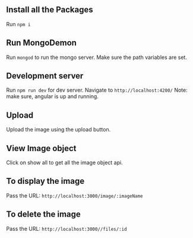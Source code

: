 ## Install all the Packages

Run `npm i`

## Run MongoDemon

Run `mongod` to run the mongo server. Make sure the path variables are set.

## Development server

Run `npm run dev` for dev server. Navigate to `http://localhost:4200/` Note: make sure, angular is up and running.

## Upload

Upload the image using the upload button.

## View Image object

Click on show all to get all the image object api.

## To display the image

Pass the URL: `http://localhost:3000/image/:imageName`

## To delete the image

Pass the URL: `http://localhost:3000//files/:id`
